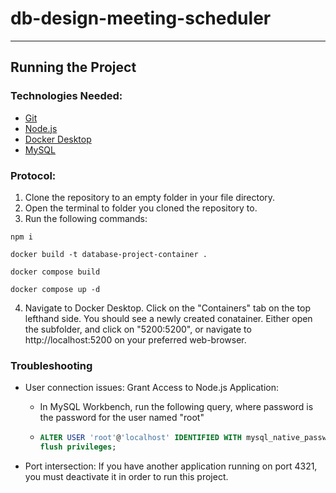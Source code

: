 # db-design-meeting-scheduler
<hr>

## Running the Project

### Technologies Needed:
- [Git](https://git-scm.com/downloads)
- [Node.js](https://nodejs.org/en/download)
- [Docker Desktop](https://www.docker.com/products/docker-desktop/)
- [MySQL](https://www.mysql.com/downloads/)

### Protocol:
1. Clone the repository to an empty folder in your file directory.
2. Open the terminal to folder you cloned the repository to.
3. Run the following commands:

```properties
npm i
```
```properties
docker build -t database-project-container .
```
```properties
docker compose build
```
```properties
docker compose up -d
```

4. Navigate to Docker Desktop. Click on the "Containers" tab on the top lefthand side. You should see a newly created conatainer. Either open the subfolder, and click on "5200:5200", or navigate to http://localhost:5200 on your preferred web-browser.

### Troubleshooting

- User connection issues: Grant Access to Node.js Application:
  - In MySQL Workbench, run the following query, where password is the password for the user named "root"
  - ```sql
    ALTER USER 'root'@'localhost' IDENTIFIED WITH mysql_native_password BY 'password';
    flush privileges;
    ```

- Port intersection: If you have another application running on port 4321, you must deactivate it in order to run this project.
